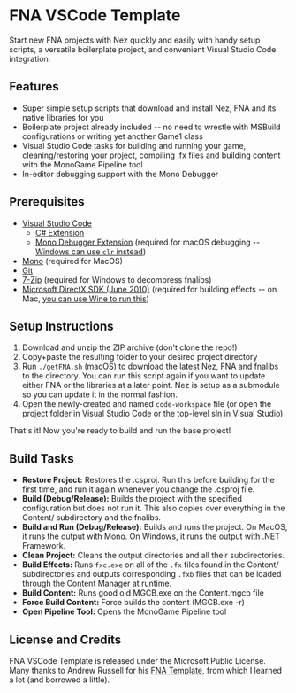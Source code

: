 # FNA VSCode Template
Start new FNA projects with Nez quickly and easily with handy setup scripts, a versatile boilerplate project, and convenient Visual Studio Code integration.


## Features ##
- Super simple setup scripts that download and install Nez, FNA and its native libraries for you
- Boilerplate project already included -- no need to wrestle with MSBuild configurations or writing yet another Game1 class
- Visual Studio Code tasks for building and running your game, cleaning/restoring your project, compiling .fx files and building content with the MonoGame Pipeline tool
- In-editor debugging support with the Mono Debugger


## Prerequisites ##
- [Visual Studio Code](https://code.visualstudio.com)
  - [C# Extension](https://marketplace.visualstudio.com/items?itemName=ms-vscode.csharp)
  - [Mono Debugger Extension](https://marketplace.visualstudio.com/items?itemName=ms-vscode.mono-debug) (required for macOS debugging -- [Windows can use `clr` instead](https://github.com/OmniSharp/omnisharp-vscode/wiki/Desktop-.NET-Framework))
- [Mono](https://www.mono-project.com/docs/getting-started/install/mac/) (required for MacOS)
- [Git](https://git-scm.com)
- [7-Zip](https://www.7-zip.org) (required for Windows to decompress fnalibs)
- [Microsoft DirectX SDK (June 2010)](https://www.microsoft.com/en-us/download/details.aspx?id=6812) (required for building effects -- on Mac, [you can use Wine to run this](https://github.com/AndrewRussellNet/FNA-Template#linuxmacos-installing-the-directx-sdk-on-wine))


## Setup Instructions ##
1. Download and unzip the ZIP archive (don't clone the repo!)
2. Copy+paste the resulting folder to your desired project directory
3. Run `./getFNA.sh` (macOS) to download the latest Nez, FNA and fnalibs to the directory. You can run this script again if you want to update either FNA or the libraries at a later point. Nez is setup as a submodule so you can update it in the normal fashion.
4. Open the newly-created and named `code-workspace` file (or open the project folder in Visual Studio Code or the top-level sln in Visual Studio)

That's it! Now you're ready to build and run the base project!


## Build Tasks ##
- **Restore Project:** Restores the .csproj. Run this before building for the first time, and run it again whenever you change the .csproj file.
- **Build (Debug/Release):** Builds the project with the specified configuration but does not run it. This also copies over everything in the Content/ subdirectory and the fnalibs.
- **Build and Run (Debug/Release):** Builds and runs the project. On MacOS, it runs the output with Mono. On Windows, it runs the output with .NET Framework.
- **Clean Project:** Cleans the output directories and all their subdirectories.
- **Build Effects:** Runs `fxc.exe` on all of the `.fx` files found in the Content/ subdirectories and outputs corresponding `.fxb` files that can be loaded through the Content Manager at runtime.
- **Build Content:** Runs good old MGCB.exe on the Content.mgcb file
- **Force Build Content:** Force builds the content (MGCB.exe -r)
- **Open Pipeline Tool:** Opens the MonoGame Pipeline tool


## License and Credits ##
FNA VSCode Template is released under the Microsoft Public License.
Many thanks to Andrew Russell for his [FNA Template](https://github.com/AndrewRussellNet/FNA-Template), from which I learned a lot (and borrowed a little).
